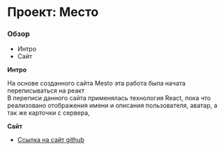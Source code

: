 # Проект: Место

### Обзор
* Интро
* Сайт

**Интро**

На основе созданного сайта Mesto эта работа была начата переписываться на реакт  
В переписи данного сайта применялась технология React, пока что реализовано отображения имени и описания пользователя, аватар,  а так же карточки с сервера,

**Сайт**

* [Ссылка на сайт github](https://ilyakotkov.github.io/mesto-react/) 
